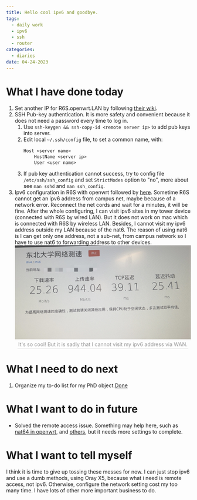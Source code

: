 ```yaml
---
title: Hello cool ipv6 and goodbye.
tags:
  - daily work
  - ipv6
  - ssh
  - router
categories:
  - diaries
date: 04-24-2023
---
```

# What I have done today

1. Set another IP for R6S.openwrt.LAN by following [their wiki](https://wiki.friendlyelec.com/wiki/index.php/NanoPi_R6S/zh#.E6.9B.B4.E6.94.B9LAN.E5.8F.A3.E7.9A.84IP.E5.9C.B0.E5.9D.80). 
2. SSH Pub-key authentication. It is more safety and convenient because it does not need a password every time to log in.
	1. Use `ssh-keygen && ssh-copy-id <remote server ip>` to add pub keys into server.
	2. Edit local `~/.ssh/config` file, to set a common name, with:
		```
		Host <server name>
			HostName <server ip>
			User <user name>
		```
	3. If pub key authentication cannot success, try to config file `/etc/ssh/ssh_config` and set `StrictModes` option to "no", more about see `man sshd` and `man ssh_config`.
3. Ipv6 configuration in R6S with openwrt followed by [here](https://zhuanlan.zhihu.com/p/492774540). Sometime R6S cannot get an ipv6 address from campus net, maybe because of a network error. Reconnect the net cords and wait for a minutes, it will be fine. After the whole configuring, I can visit ipv6 sites in my tower device (connected with R6S by wired LAN). But it does not work on mac which is connected with R6S by wireless LAN. Besides, I cannot visit my ipv6 address outside my LAN because of the nat6. The reason of using nat6 is I can get only one address, not a sub-net, from campus network so I have to use nat6 to forwarding address to other devices.
	<div align=center>
	<img src="/Pictures/ipv6speed.jpg" width="500" />
	<br>
	    <div style="color:orange; border-bottom: 1px solid #d9d9d9;
	    display: inline-block;
	    color: #999;
	    padding: 2px;">
	      It's so cool! But it is sadly that I cannot visit my ipv6 address via WAN.
	</div>
	</div>

# What I need to do next

1. Organize my to-do list for my PhD object.[Done](https://zhangdeweb.site/2023/04/25/04-25-2023/)

# What I want to do in future
- Solved the remote access issue. Something may help here, such as [nat64 in openwrt](https://openwrt.org/docs/guide-user/network/ipv6/nat64), and [others](https://blog.csdn.net/qq_29688717/article/details/129506914), but it needs more settings to complete.

# What I want to tell myself
I think it is time to give up tossing these messes for now. I can just stop ipv6 and use a dumb methods, using Oray X5, because what i need is remote access, not ipv6. Otherwise, configure the network setting cost my too many time. I have lots of other more important business to do.